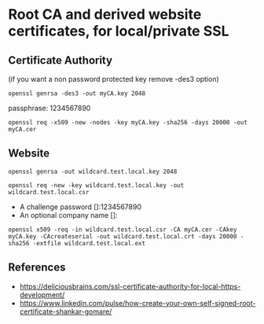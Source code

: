 # Root CA and derived website certificates, for local/private SSL

## Certificate Authority

(if you want a non password protected key remove -des3 option)

```openssl genrsa -des3 -out myCA.key 2048```

passphrase: 1234567890

```openssl req -x509 -new -nodes -key myCA.key -sha256 -days 20000 -out myCA.cer```

## Website

```openssl genrsa -out wildcard.test.local.key 2048```

```openssl req -new -key wildcard.test.local.key -out wildcard.test.local.csr```

- A challenge password []:1234567890
- An optional company name []:

```openssl x509 -req -in wildcard.test.local.csr -CA myCA.cer -CAkey myCA.key -CAcreateserial -out wildcard.test.local.crt -days 20000 -sha256 -extfile wildcard.test.local.ext```

## References

- <https://deliciousbrains.com/ssl-certificate-authority-for-local-https-development/>
- <https://www.linkedin.com/pulse/how-create-your-own-self-signed-root-certificate-shankar-gomare/>
